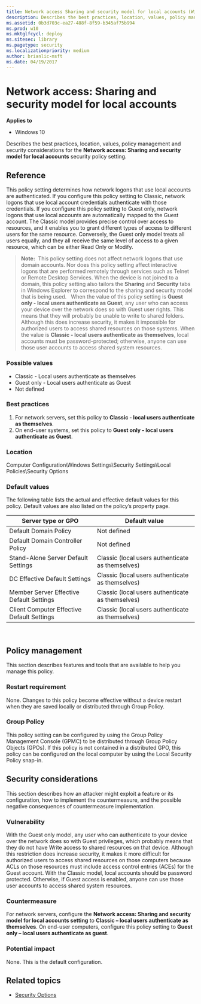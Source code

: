 ```yaml
---
title: Network access Sharing and security model for local accounts (Windows 10)
description: Describes the best practices, location, values, policy management and security considerations for the Network access Sharing and security model for local accounts security policy setting.
ms.assetid: 0b3d703c-ea27-488f-8f59-b345af75b994
ms.prod: w10
ms.mktglfcycl: deploy
ms.sitesec: library
ms.pagetype: security
ms.localizationpriority: medium
author: brianlic-msft
ms.date: 04/19/2017
---
```


# Network access: Sharing and security model for local accounts

**Applies to**
-   Windows 10

Describes the best practices, location, values, policy management and security considerations for the **Network access: Sharing and security model for local accounts** security policy setting.

## Reference

This policy setting determines how network logons that use local accounts are authenticated. If you configure this policy setting to Classic, network logons that use local account credentials authenticate with those credentials. If you configure this policy setting to Guest only, network logons that use local accounts are automatically mapped to the Guest account. The Classic model provides precise control over access to resources, and it enables you to grant different types of access to different users for the same resource. Conversely, the Guest only model treats all users equally, and they all receive the same level of access to a given resource, which can be either Read Only or Modify.

>**Note:**  This policy setting does not affect network logons that use domain accounts. Nor does this policy setting affect interactive logons that are performed remotely through services such as Telnet or Remote Desktop Services.
When the device is not joined to a domain, this policy setting also tailors the **Sharing** and **Security** tabs in Windows Explorer to correspond to the sharing and security model that is being used.
 
When the value of this policy setting is **Guest only - local users authenticate as Guest**, any user who can access your device over the network does so with Guest user rights. This means that they will probably be unable to write to shared folders. Although this does increase security, it makes it impossible for authorized users to access shared resources on those systems. When the value is **Classic - local users authenticate as themselves**, local accounts must be password-protected; otherwise, anyone can use those user accounts to access shared system resources.

### Possible values

-   Classic - Local users authenticate as themselves
-   Guest only - Local users authenticate as Guest
-   Not defined

### Best practices

1.  For network servers, set this policy to **Classic - local users authenticate as themselves**.
2.  On end-user systems, set this policy to **Guest only - local users authenticate as Guest**.

### Location

Computer Configuration\\Windows Settings\\Security Settings\\Local Policies\\Security Options

### Default values

The following table lists the actual and effective default values for this policy. Default values are also listed on the policy’s property page.

| Server type or GPO | Default value |
| - | - |
| Default Domain Policy | Not defined| 
| Default Domain Controller Policy | Not defined| 
| Stand-Alone Server Default Settings | Classic (local users authenticate as themselves)| 
| DC Effective Default Settings | Classic (local users authenticate as themselves)| 
| Member Server Effective Default Settings | Classic (local users authenticate as themselves)| 
| Client Computer Effective Default Settings | Classic (local users authenticate as themselves)| 
 
## Policy management

This section describes features and tools that are available to help you manage this policy.

### Restart requirement

None. Changes to this policy become effective without a device restart when they are saved locally or distributed through Group Policy.

### Group Policy

This policy setting can be configured by using the Group Policy Management Console (GPMC) to be distributed through Group Policy Objects (GPOs). If this policy is not contained in a distributed GPO, this policy can be configured on the local computer by using the Local Security Policy snap-in.

## Security considerations

This section describes how an attacker might exploit a feature or its configuration, how to implement the countermeasure, and the possible negative consequences of countermeasure implementation.

### Vulnerability

With the Guest only model, any user who can authenticate to your device over the network does so with Guest privileges, which probably means that they do not have Write access to shared resources on that device. Although this restriction does increase security, it makes it more difficult for authorized users to access shared resources on those computers because ACLs on those resources must include access control entries (ACEs) for the Guest account. With the Classic model, local accounts should be password protected. Otherwise, if Guest access is enabled, anyone can use those user accounts to access shared system resources.

### Countermeasure

For network servers, configure the **Network access: Sharing and security model for local accounts setting** to **Classic – local users authenticate as themselves**. On end-user computers, configure this policy setting to **Guest only – local users authenticate as guest**.

### Potential impact

None. This is the default configuration.

## Related topics

- [Security Options](security-options.md)
